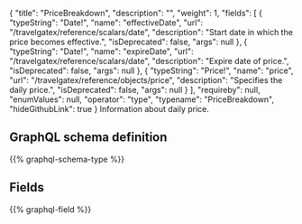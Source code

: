 {
  "title": "PriceBreakdown",
  "description": "",
  "weight": 1,
  "fields": [
    {
      "typeString": "Date!",
      "name": "effectiveDate",
      "url": "/travelgatex/reference/scalars/date",
      "description": "Start date in which the price becomes effective.",
      "isDeprecated": false,
      "args": null
    },
    {
      "typeString": "Date!",
      "name": "expireDate",
      "url": "/travelgatex/reference/scalars/date",
      "description": "Expire date of price.",
      "isDeprecated": false,
      "args": null
    },
    {
      "typeString": "Price!",
      "name": "price",
      "url": "/travelgatex/reference/objects/price",
      "description": "Specifies the daily price.",
      "isDeprecated": false,
      "args": null
    }
  ],
  "requireby": null,
  "enumValues": null,
  "operator": "type",
  "typename": "PriceBreakdown",
  "hideGithubLink": true
}
Information about daily price.
## GraphQL schema definition

{{% graphql-schema-type %}}

## Fields

{{% graphql-field %}}
